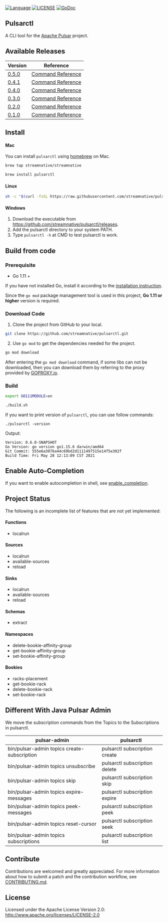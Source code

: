 <!--

    Licensed to the Apache Software Foundation (ASF) under one
    or more contributor license agreements.  See the NOTICE file
    distributed with this work for additional information
    regarding copyright ownership.  The ASF licenses this file
    to you under the Apache License, Version 2.0 (the
    "License"); you may not use this file except in compliance
    with the License.  You may obtain a copy of the License at

      http://www.apache.org/licenses/LICENSE-2.0

    Unless required by applicable law or agreed to in writing,
    software distributed under the License is distributed on an
    "AS IS" BASIS, WITHOUT WARRANTIES OR CONDITIONS OF ANY
    KIND, either express or implied.  See the License for the
    specific language governing permissions and limitations
    under the License.

-->

[![Language](https://img.shields.io/badge/Language-Go-blue.svg)](https://golang.org/)
[![LICENSE](https://img.shields.io/hexpm/l/pulsar.svg)](https://github.com/streamnative/pulsarctl/blob/master/LICENSE)
[![GoDoc](https://img.shields.io/badge/Godoc-reference-blue.svg)](https://godoc.org/github.com/streamnative/pulsarctl)

## Pulsarctl

A CLI tool for the [Apache Pulsar](https://pulsar.incubator.apache.org/) project.

## Available Releases

| Version | Reference |
| --------| --------- |
| [0.5.0](https://github.com/streamnative/pulsarctl/releases/tag/v0.5.0) | [Command Reference](https://streamnative.io/docs/pulsarctl/v0.5.0/) |
| [0.4.1](https://github.com/streamnative/pulsarctl/releases/tag/v0.4.1) | [Command Reference](https://streamnative.io/docs/pulsarctl/v0.4.1/) |
| [0.4.0](https://github.com/streamnative/pulsarctl/releases/tag/v0.4.0) | [Command Reference](https://streamnative.io/docs/pulsarctl/v0.4.0/) |
| [0.3.0](https://github.com/streamnative/pulsarctl/releases/tag/v0.3.0) | [Command Reference](https://streamnative.io/docs/pulsarctl/v0.3.0/) |
| [0.2.0](https://github.com/streamnative/pulsarctl/releases/tag/v0.2.0) | [Command Reference](https://streamnative.io/docs/pulsarctl/v0.2.0/) |
| [0.1.0](https://github.com/streamnative/pulsarctl/releases/tag/v0.1.0) | [Command Reference](https://streamnative.io/docs/pulsarctl/v0.1.0/) |

## Install

#### Mac

You can install `pulsarctl` using [homebrew](https://brew.sh/) on Mac.


```bash
brew tap streamnative/streamnative
```
```bash
brew install pulsarctl
```

#### Linux

```bash
sh -c "$(curl -fsSL https://raw.githubusercontent.com/streamnative/pulsarctl/master/install.sh)"
```

#### Windows

1. Download the executable from https://github.com/streamnative/pulsarctl/releases. 
2. Add the pulsarctl directory to your system PATH.
3. Type `pulsarctl -h` at CMD to test pulsarctl is work.

## Build from code

### Prerequisite

- Go 1.11 +

If you have not installed Go, install it according to the [installation instruction](http://golang.org/doc/install).

Since the `go mod` package management tool is used in this project, **Go 1.11 or higher** version is required.

### Download Code

1. Clone the project from GitHub to your local.

```bash
git clone https://github.com/streamnative/pulsarctl.git
```

2. Use `go mod` to get the dependencies needed for the project.

```bash
go mod download
```

After entering the `go mod download` command, if some libs can not be downloaded, then you can download them by referring to the proxy provided by [GOPROXY.io](https://goproxy.io/).

### Build

```bash
export GO111MODULE=on

./build.sh
```

If you want to print version of `pulsarctl`, you can use follow commands:

```
./pulsarctl -version
```

Output:

```
Version: 0.6.0-SNAPSHOT
Go Version: go version go1.15.6 darwin/amd64
Git Commit: 555e6a3076a44c69bd2d1111497515e14f5e302f
Build Time: Fri May 28 12:13:09 CST 2021
```

## Enable Auto-Completion

If you want to enable autocompletion in shell, see [enable_completion](docs/en/enable_completion.md).

## Project Status

The following is an incomplete list of features that are not yet implemented:
 
#### Functions
- localrun

#### Sources
- localrun
- available-sources
- reload

#### Sinks
- localrun
- available-sources
- reload

#### Schemas
- extract

#### Namespaces
- delete-bookie-affinity-group
- get-bookie-affinity-group
- set-bookie-affinity-group 

#### Bookies
- racks-placement
- get-bookie-rack
- delete-bookie-rack
- set-bookie-rack

## Different With Java Pulsar Admin

We move the subscription commands from the Topics to the Subscriptions in pulsarctl.
 
| pulsar-admin | pulsarctl |
| ------------ | --------- |
| bin/pulsar-admin topics create-subscription | pulsarctl subscription create |
| bin/pulsar-admin topics unsubscribe | pulsarctl subscription delete |
| bin/pulsar-admin topics skip | pulsarctl subscription skip |
| bin/pulsar-admin topics expire-messages | pulsarctl subscription expire |
| bin/pulsar-admin topics peek-messages | pulsarctl subscription peek |
| bin/pulsar-admin topics reset-cursor | pulsarctl subscription seek |
| bin/pulsar-admin topics subscriptions | pulsarctl subscription list |

## Contribute

Contributions are welcomed and greatly appreciated. 
For more information about how to submit a patch and the contribution workflow, see [CONTRIBUTING.md](CONTRIBUTING.md).

## License

Licensed under the Apache License Version 2.0: http://www.apache.org/licenses/LICENSE-2.0
